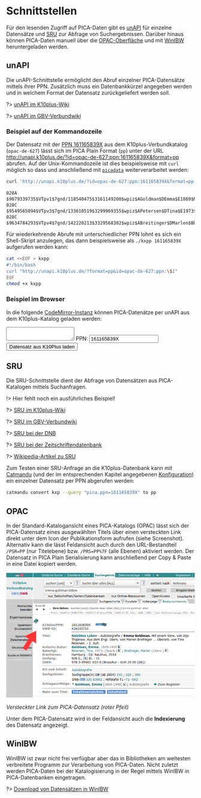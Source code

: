 # Schnittstellen

Für den lesenden Zugriff auf PICA-Daten gibt es [unAPI](#unapi) für einzelne Datensätze und [SRU](#sru) zur Abfrage von Suchergebnissen. Darüber hinaus können PICA-Daten manuell über die [OPAC-Oberfläche](#opac) und mit [WinIBW](#winibw) heruntergeladen werden.

## unAPI

Die unAPI-Schnittstelle ermöglicht den Abruf einzelner PICA-Datensätze mittels ihrer PPN. Zusätzlich muss ein Datenbankkürzel angegeben werden und in welchem Format der Datensatz zurückgeliefert werden soll.

?> [unAPI im K10plus-Wiki](https://wiki.k10plus.de/display/K10PLUS/UnAPI)

?> [unAPI im GBV-Verbundwiki](https://verbundwiki.gbv.de/display/VZG/unAPI)

### Beispiel auf der Kommandozeile

Der Datensatz mit der [PPN 161165839X](https://opac.k10plus.de/DB=2.299/PPNSET?PPN=161165839X) aus dem K10plus-Verbundkatalog (`opac-de-627`) lässt sich im PICA Plain Format (`pp`) unter der URL <http://unapi.k10plus.de/?id=opac-de-627:ppn:161165839X&format=pp> abrufen. Auf der Unix-Kommandozeile ist dies beispielsweise mit `curl` möglich so dass und anschließend mit [`picadata`](verarbeitung?id=picadata) weiterverarbeitet werden:

~~~bash
curl 'http://unapi.k10plus.de/?id=opac-de-627:ppn:161165839X&format=pp' | picadata '028A|028C'
~~~

~~~pica
028A $9079339735$VTpv1$7gnd/118540475$3161149200$wpiz$AGoldman$DEmma$E1869$M1940
028C $9549565094$VTpv3$7gnd/133610519$3299969355$wpiz$APetersen$DTina$E1973$BBearb.
028C $9634784293$VTpv4$7gnd/142220213$3329568302$wpiz$ABreitinger$DMarlen$BÜbers.
~~~

Für wiederkehrende Abrufe mit unterschiedlicher PPN lohnt es sich ein Shell-Skript anzulegen, das dann beispielsweise als `./kxpp 161165839X` aufgerufen werden kann:

~~~bash
cat <<EOF > kxpp
#!/bin/bash
curl "http://unapi.k10plus.de/?format=pp&id=opac-de-627:ppn:\$1"
EOF
chmod +x kxpp
~~~

### Beispiel im Browser

In die folgende [CodeMirror-Instanz](darstellung?id=codemirror) können PICA-Datenätze per unAPI aus dem K10plus-Katalog geladen werden:

<div>
<textarea id="pica-editor"></textarea>
<label for="ppn">PPN:</label> <input type="text" id="ppn" value="161165839X" />
<button id="loadViaPPN">Datensatz aus K10Plus laden</button>
</div>

<script>
var editor = document.getElementById('pica-editor')
editor = CodeMirror.fromTextArea(editor, { lineNumbers: true });
document.getElementById('loadViaPPN').addEventListener("click", function () {
  var ppn = document.getElementById("ppn").value
  var url = "//unapi.k10plus.de/?format=pp&id=opac-de-627:ppn:" + ppn
  fetch(url).then(function(res) {
    res.text().then(function(pica) {
      editor.setValue(pica)
    })
  })
})
</script>

## SRU

Die SRU-Schnittstelle dient der Abfrage von Datensätzen aus PICA-Katalogen mittels Suchanfragen.

!> Hier fehlt noch ein ausführliches Beispiel!

?> [SRU im K10plus-Wiki](https://wiki.k10plus.de/display/K10PLUS/SRU)

?> [SRU im GBV-Verbundwiki](https://verbundwiki.gbv.de/display/VZG/SRU)

?> [SRU bei der DNB](http://www.dnb.de/sru)

?> [SRU bei der Zeitschriftendatenbank](https://www.zeitschriftendatenbank.de/services/schnittstellen/sru/)

?> [Wikipedia-Artikel zu SRU](https://de.wikipedia.org/wiki/Search/Retrieve_via_URL)

Zum Testen einer SRU-Anfrage an die K10plus-Datenbank kann mit [Catmandu](verarbeitung?id=catmandu) (und der im entsprechenden Kapitel angegebenen [Konfiguration](catmandu.yaml)) ein einzelner Datensatz per PPN abgerufen werden:

~~~bash
catmandu convert kxp --query "pica.ppn=161165839X" to pp
~~~

## OPAC

In der Standard-Katalogansicht eines PICA-Katalogs (OPAC) lässt sich der PICA-Datensatz eines ausgewählten Titels über einen versteckten Link direkt unter dem Icon der Publikationsform aufrufen (siehe Screenshot). Alternativ kann die lässt Feldansicht auch durch den URL-Bestandteil `/PSR=PP` (nur Titelebene) bzw. `/PRS=PP%7F` (alle Ebenen) aktiviert werden. Der Datensatz in PICA Plain Serialisierung kann anschließend per Copy & Paste in eine Datei kopiert werden.

![Versteckter Link im OPAC](img/opac-hidden-link.png)

*Versteckter Link zum PICA-Datensatz (roter Pfeil)*

Unter dem PICA-Datensatz wird in der Feldansicht auch die **Indexierung** des Datensatz angezeigt.

## WinIBW

WinIBW ist zwar nicht frei verfügbar aber das in Bibliotheken am weitesten verbreitete Programm zur Verarbeitung von PICA-Daten. Nicht zuletzt werden PICA-Daten bei der Katalogisierung in der Regel mittels WinIBW in PICA-Datenbanken eingetragen.

?> [Download von Datensätzen in WinIBW](https://wiki.k10plus.de/pages/viewpage.action?pageId=64225417)
